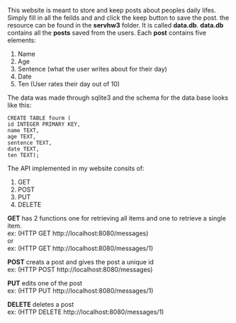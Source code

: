 This website is meant to store and keep posts about peoples daily lifes. Simply fill in all the feilds and and click the keep button to save the post.
the resource can be found in the **servhw3** folder. It is called **data.db**.
**data.db** contains all the **posts** saved from the users. Each **post** contains five elements:
1. Name
2. Age
3. Sentence (what the user writes about for their day)
4. Date
5. Ten (User rates their day out of 10)

The data was made through sqlite3 and the schema for the data base looks like this:
```sqlite3
CREATE TABLE fourm (
id INTEGER PRIMARY KEY,
name TEXT,
age TEXT,
sentence TEXT,
date TEXT,
ten TEXT);
```

The API implemented in my website consits of:
1. GET
2. POST
3. PUT
4. DELETE

**GET** has 2 functions one for retrieving all items and one to retrieve a single item.<br />
ex: (HTTP GET http://localhost:8080/messages)<br />
or<br />
ex: (HTTP GET http://localhost:8080/messages/1)<br />

**POST** creats a post and gives the post a unique id<br />
ex: (HTTP POST http://localhost:8080/messages)<br />

**PUT** edits one of the post<br />
ex: (HTTP PUT http://localhost:8080/messages/1)<br />

**DELETE** deletes a post<br />
ex: (HTTP DELETE http://localhost:8080/messages/1)<br />